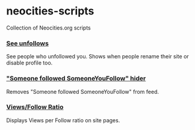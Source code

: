 # neocities-scripts
Collection of Neocities.org scripts

### [See unfollows](https://greasyfork.org/en/scripts/450226-see-unfollows-neocities-org)
See people who unfollowed you. Shows when people rename their site or disable profile too.  
  
### ["Someone followed SomeoneYouFollow" hider](https://greasyfork.org/en/scripts/450180-someone-followed-someoneyoufollow-hider-neocities-org)
Removes "Someone followed SomeoneYouFollow" from feed.  
  
### [Views/Follow Ratio](https://greasyfork.org/en/scripts/450178-views-follow-ratio-neocities-org)
Displays Views per Follow ratio on site pages.  
